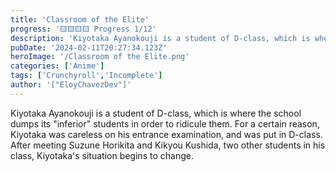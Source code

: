 ```yaml
---
title: 'Classroom of the Elite'
progress: '🟨🟨🟨🟨 Progress 1/12'
description: 'Kiyotaka Ayanokouji is a student of D-class, which is where the school dumps its "inferior" students in order to ridicule them.'
pubDate: '2024-02-11T20:27:34.123Z'
heroImage: '/Classroom of the Elite.png'
categories: ['Anime']
tags: ['Crunchyroll','Incomplete']
author: '["EloyChavezDev"]'
---
```

Kiyotaka Ayanokouji is a student of D-class, which is where the school dumps its "inferior" students in order to ridicule them. For a certain reason, Kiyotaka was careless on his entrance examination, and was put in D-class. After meeting Suzune Horikita and Kikyou Kushida, two other students in his class, Kiyotaka's situation begins to change.